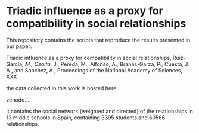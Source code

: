 # Triadic influence as a proxy for compatibility in social relationships

This repository contains the scripts that reproduce the results presented in our paper:

Triadic influence as a proxy for compatibility in social relationships, Ruíz-García<sup>*</sup>, M., Ozaita<sup>*</sup>, J., Pereda, M., Alfonso, A., Branas-Garza, P., Cuesta, J. A., and Sánchez, A., Proceedings of the National Academy of Sciences, XXX

the data collected in this work is hosted here:

zenodo....

it contains the social network (weighted and directed) of the relationships in 13 middle schools in Spain, containing 3395 students and 60566 relationships.
